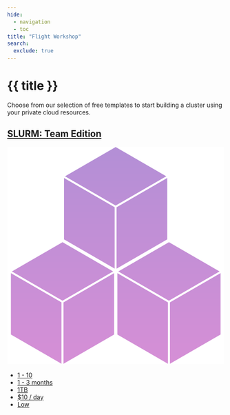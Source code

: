 ```yaml
---
hide:
  - navigation
  - toc
title: "Flight Workshop"
search:
  exclude: true
---
```


<script src="https://kit.fontawesome.com/5d76af6daa.js" crossorigin="anonymous"></script>

<div class="no-tabs full-width-container">
  <div class="workshop-header">
    <h1>{{ title }}</h1>
    <p>
      Choose from our selection of free templates to start building a cluster using your private cloud resources.
    </p>
  </div>
</div>
<div id="workshop" class="full-width-container">
  <a class="card template-card" href="slurm-team-edition">
    <h2 class="template-header card-text">SLURM: Team Edition</h2>
    <img 
      alt=""
      class="template-icon"
      src="../assets/images/template-icons/slurm_team.svg"
    >
    <ul class="template-stats card-text">
      <li> 
        <i class="template-stats-icon fa-solid fa-users" title="Number of users"></i>
        <span> 1 - 10 </span>
      </li>
      <li> 
        <i class="template-stats-icon fa-solid fa-clock" title="Lifetime"></i> 
        <span> 1 - 3 months </span>
      </li>
      <li> 
        <i class="template-stats-icon fa-solid fa-database" title="Storage"></i> 
        <span> 1TB </span>
      </li>
      <li> 
        <i class="template-stats-icon fa-solid fa-credit-card" title="Estimated running costs"></i> 
        <span> $10 / day </span>
      </li>
      <li> 
        <i class="template-stats-icon fa-solid fa-dumbbell" title="Capability"></i> 
        <span> Low </span>
      </li>
    </ul>
  </a>
</div>
